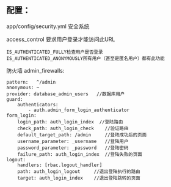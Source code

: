 ## 配置：
app/config/security.yml 安全系统

access_control 要求用户登录才能访问此URL

	IS_AUTHENTICATED_FULLY检查用户是否登录
	IS_AUTHENTICATED_ANONYMOUSLY所有用户（甚至是匿名用户）都有此功能

防火墙  admin_firewalls:

    pattern:   ^/admin
    anonymous: ~
    provider: database_admin_users   //数据库用户
    guard:
        authenticators:
            - auth.admin_form_login_authenticator
    form_login:
        login_path: auth_login_index  //登陆路由
        check_path: auth_login_check	//验证路由
        default_target_path: /admin     //登陆成功后的页面
        username_parameter: _username	//登陆用户
        password_parameter: _password	//登陆密码
        failure_path: auth_login_index	//登陆失败的页面
    logout:
        handlers: [rbac.logout_handler]
        path: auth_login_logout		//退出登陆执行的路由
        target: auth_login_index	//退出登陆跳转的页面
